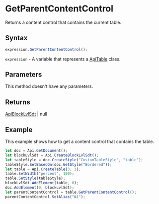 # GetParentContentControl

Returns a content control that contains the current table.

## Syntax

```javascript
expression.GetParentContentControl();
```

`expression` - A variable that represents a [ApiTable](../ApiTable.md) class.

## Parameters

This method doesn't have any parameters.

## Returns

[ApiBlockLvlSdt](../../ApiBlockLvlSdt/ApiBlockLvlSdt.md) | null

## Example

This example shows how to get a content control that contains the table.

```javascript
let doc = Api.GetDocument();
let blockLvlSdt = Api.CreateBlockLvlSdt();
let tableStyle = doc.CreateStyle("CustomTableStyle", "table");
tableStyle.SetBasedOn(doc.GetStyle("Bordered"));
let table = Api.CreateTable(3, 3);
table.SetWidth("percent", 100);
table.SetStyle(tableStyle);
blockLvlSdt.AddElement(table, 0);
doc.AddElement(0, blockLvlSdt);
let parentContentControl = table.GetParentContentControl();
parentContentControl.SetAlias("№1");
```
